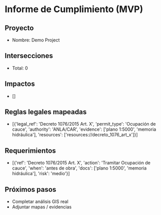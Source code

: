# Informe de Cumplimiento (MVP)
## Proyecto
- Nombre: Demo Project
## Intersecciones
- Total: 0
## Impactos
- []
## Reglas legales mapeadas
- [{'legal_ref': 'Decreto 1076/2015 Art. X', 'permit_type': 'Ocupación de cauce', 'authority': 'ANLA/CAR', 'evidence': ['plano 1:5000', 'memoria hidráulica'], 'resources': ['resources://decreto_1076_art_x']}]
## Requerimientos
- [{'ref': 'Decreto 1076/2015 Art. X', 'action': 'Tramitar Ocupación de cauce', 'when': 'antes de obra', 'docs': ['plano 1:5000', 'memoria hidráulica'], 'risk': 'medio'}]
## Próximos pasos
- Completar análisis GIS real
- Adjuntar mapas / evidencias